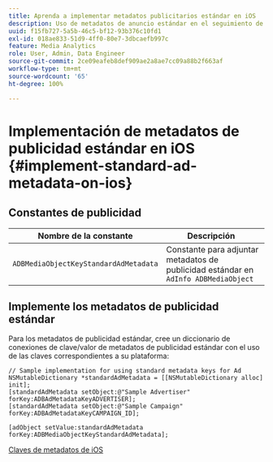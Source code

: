 ```yaml
---
title: Aprenda a implementar metadatos publicitarios estándar en iOS
description: Uso de metadatos de anuncio estándar en el seguimiento de anuncios en iOS.
uuid: f15fb727-5a5b-46c5-bf12-93b376c10fd1
exl-id: 018ae833-51d9-4ff0-80e7-3dbcaefb997c
feature: Media Analytics
role: User, Admin, Data Engineer
source-git-commit: 2ce09eafeb8def909ae2a8ae7cc09a88b2f663af
workflow-type: tm+mt
source-wordcount: '65'
ht-degree: 100%

---
```


# Implementación de metadatos de publicidad estándar en iOS {#implement-standard-ad-metadata-on-ios}

## Constantes de publicidad

| Nombre de la constante | Descripción   |
|---|---|
| `ADBMediaObjectKeyStandardAdMetadata` | Constante para adjuntar metadatos de publicidad estándar en `AdInfo ADBMediaObject` |

## Implemente los metadatos de publicidad estándar

Para los metadatos de publicidad estándar, cree un diccionario de conexiones de clave/valor de metadatos de publicidad estándar con el uso de las claves correspondientes a su plataforma:

```
// Sample implementation for using standard metadata keys for Ad 
NSMutableDictionary *standardAdMetadata = [[NSMutableDictionary alloc] init]; 
[standardAdMetadata setObject:@"Sample Advertiser" forKey:ADBAdMetadataKeyADVERTISER]; 
[standardAdMetadata setObject:@"Sample Campaign" forKey:ADBAdMetadataKeyCAMPAIGN_ID]; 
 
[adObject setValue:standardAdMetadata forKey:ADBMediaObjectKeyStandardAdMetadata];
```

[Claves de metadatos de iOS](/help/use-cases/track-av-playback/impl-std-metadata/ios-metadata-keys.md)
